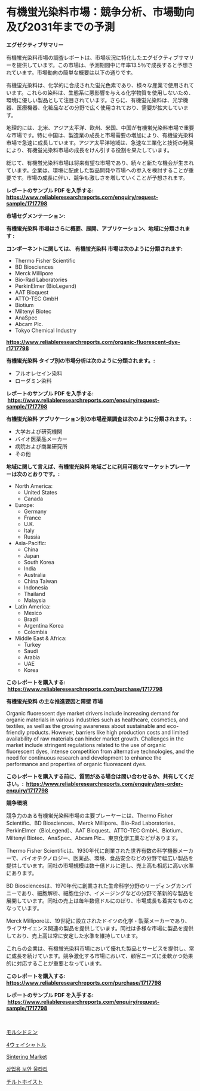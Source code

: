 <p><h1>有機蛍光染料市場：競争分析、市場動向及び2031年までの予測</h1></p><p><strong>エグゼクティブサマリー</strong></p>
<p><p>有機蛍光染料市場の調査レポートは、市場状況に特化したエグゼクティブサマリーを提供しています。この市場は、予測期間中に年率13.5％で成長すると予想されています。市場動向の簡単な概要は以下の通りです。</p><p>有機蛍光染料は、化学的に合成された蛍光色素であり、様々な産業で使用されています。これらの染料は、生態系に悪影響を与える化学物質を使用しないため、環境に優しい製品として注目されています。さらに、有機蛍光染料は、光学機器、医療機器、化粧品などの分野で広く使用されており、需要が拡大しています。</p><p>地理的には、北米、アジア太平洋、欧州、米国、中国が有機蛍光染料市場で重要な市場です。特に中国は、製造業の成長と市場需要の増加により、有機蛍光染料市場で急速に成長しています。アジア太平洋地域は、急速な工業化と技術の発展により、有機蛍光染料市場の成長をけん引する役割を果たしています。</p><p>総じて、有機蛍光染料市場は将来有望な市場であり、続々と新たな機会が生まれています。企業は、環境に配慮した製品開発や市場への参入を検討することが重要です。市場の成長に伴い、競争も激しさを増していくことが予想されます。</p></p>
<p><strong>レポートのサンプル PDF を入手する: <a href="https://www.reliableresearchreports.com/enquiry/request-sample/1717798">https://www.reliableresearchreports.com/enquiry/request-sample/1717798</a></strong></p>
<p><strong>市場セグメンテーション:</strong></p>
<p><strong> 有機蛍光染料 市場はさらに概要、展開、アプリケーション、地域に分類されます :</strong></p>
<p><strong>コンポーネントに関しては、 有機蛍光染料 市場は次のように分類されます: &nbsp;</strong></p>
<p><ul><li>Thermo Fisher Scientific</li><li>BD Biosciences</li><li>Merck Millipore</li><li>Bio-Rad Laboratories</li><li>PerkinElmer (BioLegend)</li><li>AAT Bioquest</li><li>ATTO-TEC GmbH</li><li>Biotium</li><li>Miltenyi Biotec</li><li>AnaSpec</li><li>Abcam Plc.</li><li>Tokyo Chemical Industry</li></ul></p>
<p><strong><a href="https://www.reliableresearchreports.com/organic-fluorescent-dye-r1717798">https://www.reliableresearchreports.com/organic-fluorescent-dye-r1717798</a></strong></p>
<p><strong> 有機蛍光染料 タイプ別の市場分析は次のように分類されます。:</strong></p>
<p><ul><li>フルオレセイン染料</li><li>ローダミン染料</li></ul></p>
<p><strong>レポートのサンプル PDF を入手する: &nbsp;<a href="https://www.reliableresearchreports.com/enquiry/request-sample/1717798">https://www.reliableresearchreports.com/enquiry/request-sample/1717798</a></strong></p>
<p><strong> 有機蛍光染料 アプリケーション別の市場産業調査は次のように分類されます。:</strong></p>
<p><ul><li>大学および研究機関</li><li>バイオ医薬品メーカー</li><li>病院および商業研究所</li><li>その他</li></ul></p>
<p><strong>地域に関して言えば、有機蛍光染料 地域ごとに利用可能なマーケットプレーヤーは次のとおりです。:</strong></p>
<p><ul>
    <li>
        North America:
        <ul>
            <li>United States</li>
            <li>Canada</li>
        </ul>
    </li>
    <li>
        Europe:
        <ul>
            <li>Germany</li>
            <li>France</li>
            <li>U.K.</li>
            <li>Italy</li>
            <li>Russia</li>
        </ul>
    </li>
    <li>
        Asia-Pacific:
        <ul>
            <li>China</li>
            <li>Japan</li>
            <li>South Korea</li>
            <li>India</li>
            <li>Australia</li>
            <li>China Taiwan</li>
            <li>Indonesia</li>
            <li>Thailand</li>
            <li>Malaysia</li>
        </ul>
    </li>
    <li>
        Latin America:
        <ul>
            <li>Mexico</li>
            <li>Brazil</li>
            <li>Argentina Korea</li>
            <li>Colombia</li>
        </ul>
    </li>
    <li>
        Middle East & Africa:
        <ul>
            <li>Turkey</li>
            <li>Saudi</li>
            <li>Arabia</li>
            <li>UAE</li>
            <li>Korea</li>
        </ul>
    </li>
    </ul></p>
<p><strong>このレポートを購入する: &nbsp;<a href="https://www.reliableresearchreports.com/purchase/1717798">https://www.reliableresearchreports.com/purchase/1717798</a></strong></p>
<p><strong>有機蛍光染料 の主な推進要因と障壁 市場</strong></p>
<p><p>Organic fluorescent dye market drivers include increasing demand for organic materials in various industries such as healthcare, cosmetics, and textiles, as well as the growing awareness about sustainable and eco-friendly products. However, barriers like high production costs and limited availability of raw materials can hinder market growth. Challenges in the market include stringent regulations related to the use of organic fluorescent dyes, intense competition from alternative technologies, and the need for continuous research and development to enhance the performance and properties of organic fluorescent dyes.</p></p>
<p><strong>このレポートを購入する前に、質問がある場合は問い合わせるか、共有してください。:&nbsp; <a href="https://www.reliableresearchreports.com/enquiry/pre-order-enquiry/1717798">https://www.reliableresearchreports.com/enquiry/pre-order-enquiry/1717798</a></strong></p>
<p><strong>競争環境</strong></p>
<p><p>競争力のある有機蛍光染料市場の主要プレーヤーには、Thermo Fisher Scientific、BD Biosciences、Merck Millipore、Bio-Rad Laboratories、PerkinElmer（BioLegend）、AAT Bioquest、ATTO-TEC GmbH、Biotium、Miltenyi Biotec、AnaSpec、Abcam Plc.、東京化学工業などがあります。</p><p>Thermo Fisher Scientificは、1930年代に創業された世界有数の科学機器メーカーで、バイオテクノロジー、医薬品、環境、食品安全などの分野で幅広い製品を提供しています。同社の市場規模は数十億ドルに達し、売上高も相応に高い水準にあります。</p><p>BD Biosciencesは、1970年代に創業された生命科学分野のリーディングカンパニーであり、細胞解析、細胞仕分け、イメージングなどの分野で革新的な製品を展開しています。同社の売上は毎年数億ドルにのぼり、市場成長も着実なものとなっています。</p><p>Merck Milliporeは、19世紀に設立されたドイツの化学・製薬メーカーであり、ライフサイエンス関連の製品を提供しています。同社は多様な市場に製品を提供しており、売上高は常に安定した水準を維持しています。</p><p>これらの企業は、有機蛍光染料市場において優れた製品とサービスを提供し、常に成長を続けています。競争激化する市場において、顧客ニーズに柔軟かつ効果的に対応することが重要となっています。</p></p>
<p><strong>このレポートを購入する: &nbsp; <a href="https://www.reliableresearchreports.com/purchase/1717798">https://www.reliableresearchreports.com/purchase/1717798</a></strong></p>
<p><strong>レポートのサンプル PDF を入手する: &nbsp;<a href="https://www.reliableresearchreports.com/enquiry/request-sample/1717798">https://www.reliableresearchreports.com/enquiry/request-sample/1717798</a></strong><strong></strong></p>
<p>&nbsp;</p>
<p><p><a href="https://medium.com/@rockcod61/%E3%83%A2%E3%83%AB%E3%82%B7%E3%83%89%E3%83%9F%E3%83%B3%E5%B8%82%E5%A0%B4-%E5%B8%82%E5%A0%B4%E3%81%AEcagr-%E5%B8%82%E5%A0%B4%E3%83%88%E3%83%AC%E3%83%B3%E3%83%89-%E3%81%8A%E3%82%88%E3%81%B3%E6%88%90%E9%95%B7%E6%88%A6%E7%95%A5%E3%81%AB%E9%96%A2%E3%81%99%E3%82%8B%E6%B4%9E%E5%AF%9F-38f415928638">モルシドミン</a></p><p><a href="https://github.com/marbadji/Market-Research-Report-List-1/blob/main/113748425181.md">4ウェイシャトル</a></p><p><a href="https://github.com/mancsybtousav/Market-Research-Report-List-2/blob/main/sintering-market.md">Sintering Market</a></p><p><a href="https://medium.com/@karenburke2009/%EC%83%81%EC%97%85%EC%9A%A9-%EB%B3%B4%EC%95%88-%EC%9A%B8%ED%83%80%EB%A6%AC-%EC%8B%9C%EC%9E%A5-%EC%A0%84%EB%A7%9D-%EC%82%B0%EC%97%85-%EA%B0%9C%EC%9A%94-%EB%B0%8F-%EC%98%88%EC%B8%A1-2024%EB%85%84%EB%B6%80%ED%84%B0-2031%EB%85%84%EA%B9%8C%EC%A7%80-f45027c1c0e1">상업용 보안 울타리</a></p><p><a href="https://github.com/KaydenJohns1964/Market-Research-Report-List-1/blob/main/886150425182.md">チルトホイスト</a></p></p>